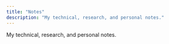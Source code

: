 ```yaml
---
title: "Notes"
description: "My technical, research, and personal notes."
---
```


My technical, research, and personal notes.
